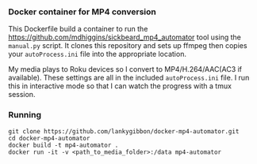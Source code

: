 ### Docker container for MP4 conversion

This Dockerfile build a container to run the https://github.com/mdhiggins/sickbeard_mp4_automator tool using the `manual.py` script. It clones this repository and sets up ffmpeg then copies your `autoProcess.ini` file into the appropriate location.

My media plays to Roku devices so I convert to MP4/H.264/AAC(AC3 if available). These settings are all in the included `autoProcess.ini` file. I run this in interactive mode so that I can watch the progress with a tmux session.

### Running
```
git clone https://github.com/lankygibbon/docker-mp4-automator.git
cd docker-mp4-automator
docker build -t mp4-automator .
docker run -it -v <path_to_media_folder>:/data mp4-automator
```

